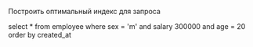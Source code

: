 Построить оптимальный индекс для запроса

select *
from employee
where sex = 'm' 
and salary 300000
and age = 20
order by created_at
